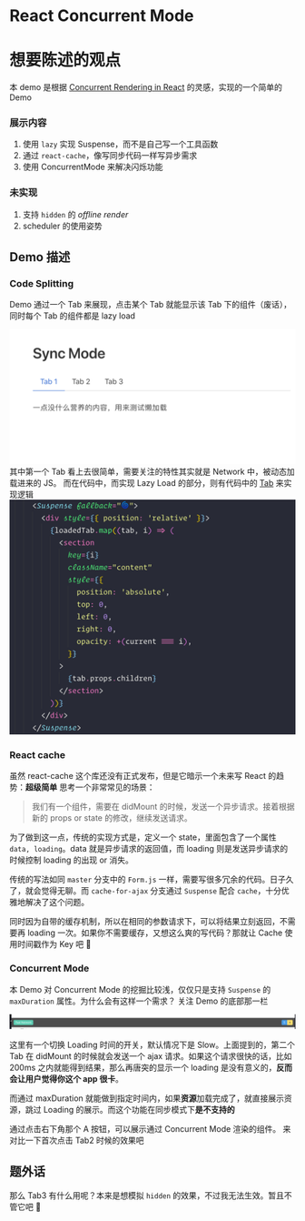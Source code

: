 # React Concurrent Mode

# 想要陈述的观点

本 demo 是根据 [Concurrent Rendering in React](https://www.youtube.com/watch?v=ByBPyMBTzM0&t=1882s&frags=pl%2Cwn) 的灵感，实现的一个简单的 Demo

### 展示内容

1. 使用 `lazy` 实现 Suspense，而不是自己写一个工具函数
2. 通过 `react-cache`，像写同步代码一样写异步需求
3. 使用 ConcurrentMode 来解决闪烁功能

### 未实现

1. 支持 `hidden` 的 _offline render_
2. scheduler 的使用姿势

## Demo 描述

### Code Splitting

Demo 通过一个 Tab 来展现，点击某个 Tab 就能显示该 Tab 下的组件（废话），同时每个 Tab 的组件都是 lazy load

![](imgs/07DFFDD7-AE97-41E7-B6EA-A10DAA0CB4DE.png)
其中第一个 Tab 看上去很简单，需要关注的特性其实就是 Network 中，被动态加载进来的 JS。
而在代码中，而实现 Lazy Load 的部分，则有代码中的 [Tab](./src/Tab.jsx) 来实现逻辑
![](imgs/B6327186-87D6-481F-B8FC-0D22B1E9F067.png)

### React cache

虽然 react-cache 这个库还没有正式发布，但是它暗示一个未来写 React 的趋势：**超级简单**
思考一个非常常见的场景：

> 我们有一个组件，需要在 didMount 的时候，发送一个异步请求。接着根据新的 props or state 的修改，继续发送请求。

为了做到这一点，传统的实现方式是，定义一个 state，里面包含了一个属性 `data, loading`。data 就是异步请求的返回值，而 loading 则是发送异步请求的时候控制 loading 的出现 or 消失。

传统的写法如同 `master` 分支中的 `Form.js` 一样，需要写很多冗余的代码。日子久了，就会觉得无聊。而 `cache-for-ajax` 分支通过 `Suspense` 配合 `cache`，十分优雅地解决了这个问题。

同时因为自带的缓存机制，所以在相同的参数请求下，可以将结果立刻返回，不需要再 loading 一次。如果你不需要缓存，又想这么爽的写代码？那就让 Cache 使用时间戳作为 Key 吧 🌚

### Concurrent Mode

本 Demo 对 Concurrent Mode 的挖掘比较浅，仅仅只是支持 `Suspense` 的 `maxDuration` 属性。为什么会有这样一个需求？
关注 Demo 的底部那一栏

![](imgs/C3262D7F-3E5F-4EE5-AEA1-E8AC506C74B9.png)

这里有一个切换 Loading 时间的开关，默认情况下是 Slow。上面提到的，第二个 Tab 在 didMount 的时候就会发送一个 ajax 请求。如果这个请求很快的话，比如 200ms 之内就能得到结果，那么再唐突的显示一个 loading 是没有意义的，**反而会让用户觉得你这个 app 很卡**。

而通过 maxDuration 就能做到指定时间内，如果**资源**加载完成了，就直接展示资源，跳过 Loading 的展示。而这个功能在同步模式下**是不支持的**

通过点击右下角那个 A 按钮，可以展示通过 Concurrent Mode 渲染的组件。
来对比一下首次点击 Tab2 时候的效果吧

## 题外话

那么 Tab3 有什么用呢？本来是想模拟 `hidden` 的效果，不过我无法生效。暂且不管它吧 🌚
